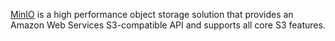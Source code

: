 [MinIO](https://min.io/) is a high performance object storage solution
that provides an Amazon Web Services S3-compatible API and supports
all core S3 features.

